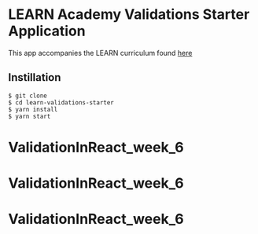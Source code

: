 # LEARN Academy Validations Starter Application

This app accompanies the LEARN curriculum found [here](https://www.learnacademy.org/current-days/529)

## Instillation

```
$ git clone 
$ cd learn-validations-starter
$ yarn install
$ yarn start
```
# ValidationInReact_week_6
# ValidationInReact_week_6
# ValidationInReact_week_6

